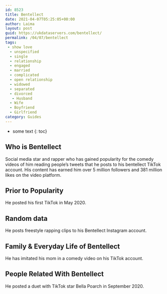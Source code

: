 ```yaml
---
id: 8523
title: Bentellect
date: 2021-04-07T05:25:05+00:00
author: Laima
layout: post
guid: https://ukdataservers.com/bentellect/
permalink: /04/07/bentellect
tags:
 - show love
  - unspecified
  - single
  - relationship
  - engaged
  - married
  - complicated
  - open relationship
  - widowed
  - separated
  - divorced
   - Husband
  - Wife
  - Boyfriend
  - Girlfriend
category: Guides
---
```


* some text
{: toc}


## Who is Bentellect
                  
                  
                  
Social media star and rapper who has gained popularity for the comedy videos of him reading people&#8217;s tweets that he posts to his bentellect TikTok account. His content has earned him over 5 million followers and 381 million likes on the video platform. 
                  
              
            
              
            
                
                
                
## Prior to Popularity
                  
                  
                  
He posted his first TikTok in May 2020. 
                  
              
            
              
            
                
                
                
## Random data
                  
                  
                  
He posts freestyle rapping clips to his Bentellect Instagram account. 
                  
              
            
              
            
                
                
                
## Family & Everyday Life of Bentellect
                  
                  
                  
He has imitated his mom in a comedy video on his TikTok account. 
                  
              
            
              
            
                
                
                
## People Related With Bentellect
                  
                  
                  
He posted a duet with TikTok star Bella Poarch in September 2020. 
                  
              
            
              
            
                
              
            
              
              
            
            
              
            
          
          
          